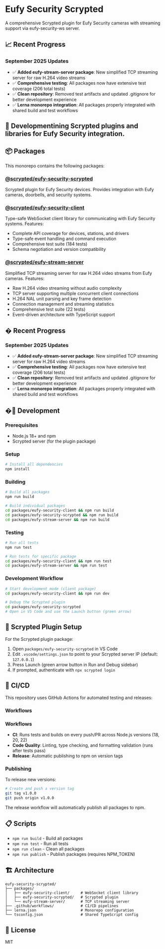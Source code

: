 # Eufy Security Scrypted

A comprehensive Scrypted plugin for Eufy Security cameras with streaming support via eufy-security-ws server.

## 📈 Recent Progress

### September 2025 Updates

- ✅ **Added eufy-stream-server package**: New simplified TCP streaming server for raw H.264 video streams
- ✅ **Comprehensive testing**: All packages now have extensive test coverage (206 total tests)
- ✅ **Clean repository**: Removed test artifacts and updated .gitignore for better development experience
- ✅ **Lerna monorepo integration**: All packages properly integrated with shared build and test workflows

## 🚀 Developmentining Scrypted plugins and libraries for Eufy Security integration.

## 📦 Packages

This monorepo contains the following packages:

### [@scrypted/eufy-security-scrypted](packages/eufy-security-scrypted/)

Scrypted plugin for Eufy Security devices. Provides integration with Eufy cameras, doorbells, and security systems.

### [@scrypted/eufy-security-client](packages/eufy-security-client/)

Type-safe WebSocket client library for communicating with Eufy Security systems. Features:

- Complete API coverage for devices, stations, and drivers
- Type-safe event handling and command execution
- Comprehensive test suite (184 tests)
- Schema negotiation and version compatibility

### [@scrypted/eufy-stream-server](packages/eufy-stream-server/)

Simplified TCP streaming server for raw H.264 video streams from Eufy cameras. Features:

- Raw H.264 video streaming without audio complexity
- TCP server supporting multiple concurrent client connections
- H.264 NAL unit parsing and key frame detection
- Connection management and streaming statistics
- Comprehensive test suite (22 tests)
- Event-driven architecture with TypeScript support

## � Recent Progress

### September 2025 Updates

- ✅ **Added eufy-stream-server package**: New simplified TCP streaming server for raw H.264 video streams
- ✅ **Comprehensive testing**: All packages now have extensive test coverage (206 total tests)
- ✅ **Clean repository**: Removed test artifacts and updated .gitignore for better development experience
- ✅ **Lerna monorepo integration**: All packages properly integrated with shared build and test workflows

## �🚀 Development

### Prerequisites

- Node.js 18+ and npm
- Scrypted server (for the plugin package)

### Setup

```bash
# Install all dependencies
npm install
```

### Building

```bash
# Build all packages
npm run build

# Build individual packages
cd packages/eufy-security-client && npm run build
cd packages/eufy-security-scrypted && npm run build
cd packages/eufy-stream-server && npm run build
```

### Testing

```bash
# Run all tests
npm run test

# Run tests for specific package
cd packages/eufy-security-client && npm run test
cd packages/eufy-stream-server && npm run test
```

### Development Workflow

```bash
# Start development mode (client package)
cd packages/eufy-security-client && npm run dev

# Debug the Scrypted plugin
cd packages/eufy-security-scrypted
# Open in VS Code and use the Launch button (green arrow)
```

## 🔧 Scrypted Plugin Setup

For the Scrypted plugin package:

1. Open `packages/eufy-security-scrypted` in VS Code
2. Edit `.vscode/settings.json` to point to your Scrypted server IP (default: `127.0.0.1`)
3. Press Launch (green arrow button in Run and Debug sidebar)
4. If prompted, authenticate with `npx scrypted login`

## 🤖 CI/CD

This repository uses GitHub Actions for automated testing and releases:

### Workflows

### Workflows

- **CI**: Runs tests and builds on every push/PR across Node.js versions (18, 20, 22)
- **Code Quality**: Linting, type checking, and formatting validation (runs after tests pass)
- **Release**: Automatic publishing to npm on version tags

### Publishing

To release new versions:

```bash
# Create and push a version tag
git tag v1.0.0
git push origin v1.0.0
```

The release workflow will automatically publish all packages to npm.

## 📋 Scripts

- `npm run build` - Build all packages
- `npm run test` - Run all tests
- `npm run clean` - Clean all packages
- `npm run publish` - Publish packages (requires NPM_TOKEN)

## 🏗️ Architecture

```
eufy-security-scrypted/
├── packages/
│   ├── eufy-security-client/     # WebSocket client library
│   ├── eufy-security-scrypted/   # Scrypted plugin
│   └── eufy-stream-server/       # TCP streaming server
├── .github/workflows/            # CI/CD pipelines
├── lerna.json                    # Monorepo configuration
└── tsconfig.json                 # Shared TypeScript config
```

## 📄 License

MIT
